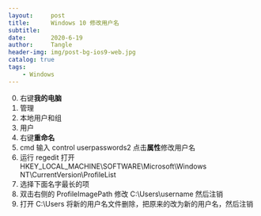 ```yaml
---
layout:     post
title:      Windows 10 修改用户名
subtitle:   
date:       2020-6-19
author:     Tangle
header-img: img/post-bg-ios9-web.jpg
catalog: true
tags:
    - Windows
---
```


0. 右键**我的电脑**
0. 管理
0. 本地用户和组
0. 用户
0. 右键**重命名**
0. cmd 输入 control userpasswords2 点击**属性**修改用户名
0. 运行 regedit 打开 HKEY_LOCAL_MACHINE\SOFTWARE\Microsoft\Windows NT\CurrentVersion\ProfileList
0. 选择下面名字最长的项
0. 双击右侧的 ProfileImagePath 修改 C:\Users\username 然后注销
0. 打开 C:\Users 将新的用户名文件删除，把原来的改为新的用户名，然后注销
